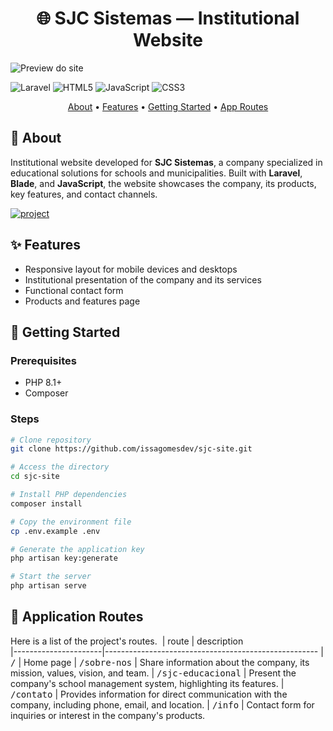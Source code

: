[LARAVEL__BADGE]: https://img.shields.io/badge/laravel-%23FF2D20.svg?style=for-the-badge&logo=laravel&logoColor=white
[JAVASCRIPT__BADGE]: https://img.shields.io/badge/Javascript-000?style=for-the-badge&logo=javascript
[HTML5__BADGE]: https://img.shields.io/badge/html5-%23E34F26.svg?style=for-the-badge&logo=html5&logoColor=white
[CSS3__BADGE]: https://img.shields.io/badge/css3-%231572B6.svg?style=for-the-badge&logo=css3&logoColor=white
[PROJECT__BADGE]: https://img.shields.io/badge/📱Visit_this_project-000?style=for-the-badge&logo=project
[PROJECT__URL]: https://sjc.byissa.dev

<h1 align="center" style="font-weight: bold;">🌐 SJC Sistemas — Institutional Website </h1>

![Preview do site](https://sjc.byissa.dev/imagens/preview.png)

![Laravel][LARAVEL__BADGE] ![HTML5][HTML5__BADGE] ![JavaScript][JAVASCRIPT__BADGE] ![CSS3][CSS3__BADGE]

<p align="center">
    <a href="#about">About</a> •
    <a href="#features">Features</a> •
    <a href="#started">Getting Started</a> •
    <a href="#routes">App Routes</a>
</p>

<h2 id="about">📌 About</h2>

<p>Institutional website developed for <strong>SJC Sistemas</strong>, a company specialized in educational solutions for schools and municipalities. Built with <strong>Laravel</strong>, <strong>Blade</strong>, and <strong>JavaScript</strong>, the website showcases the company, its products, key features, and contact channels.</p>

[![project][PROJECT__BADGE]][PROJECT__URL]

<h2 id="features">✨ Features</h2>

- Responsive layout for mobile devices and desktops
- Institutional presentation of the company and its services
- Functional contact form
- Products and features page

<h2 id="started">🚀 Getting Started</h2>

<h3>Prerequisites</h3>

- PHP 8.1+
- Composer

<h3>Steps</h3>

```bash
# Clone repository
git clone https://github.com/issagomesdev/sjc-site.git

# Access the directory
cd sjc-site

# Install PHP dependencies
composer install

# Copy the environment file
cp .env.example .env

# Generate the application key
php artisan key:generate

# Start the server
php artisan serve

```

<h2 id="routes">📍 Application Routes</h2>

Here is a list of the project's routes.
​
| route               | description                                          
|----------------------|-----------------------------------------------------
| <kbd>/</kbd>     | Home page
| <kbd>/sobre-nos</kbd>     | Share information about the company, its mission, values, vision, and team.
| <kbd>/sjc-educacional</kbd>     | Present the company's school management system, highlighting its features.
| <kbd>/contato</kbd>     | Provides information for direct communication with the company, including phone, email, and location.
| <kbd>/info</kbd>     | Contact form for inquiries or interest in the company's products.





